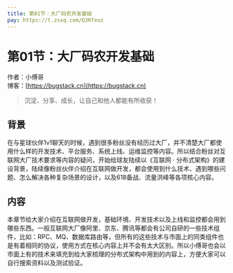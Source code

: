 ```yaml
---
title: 第01节：大厂码农开发基础
pay: https://t.zsxq.com/Q3Rfeuz
---
```


# 第01节：大厂码农开发基础

作者：小傅哥
<br/>博客：[https://bugstack.cn](https://bugstack.cn)

>沉淀、分享、成长，让自己和他人都能有所收获！

## 背景

在与星球伙伴1v1聊天的时候，遇到很多粉丝没有经历过大厂，并不清楚大厂都使用什么样的开发技术、平台服务、系统上线、运维监控等内容。所以结合粉丝对互联网大厂技术要求等内容的疑问，开始给球友陆续以《互联网 · 分布式架构》的建设背景，陆续像粉丝伙伴介绍在互联网做开发，都会使用到什么技术、遇到哪些问题、怎么解决各种复杂场景的设计，以及618备战、流量洪峰等各项核心内容。

## 内容

本章节给大家介绍在互联网做开发，基础环境、开发技术以及上线和监控都会用到哪些东西。一般互联网大厂像阿里、京东、腾讯等都会有公司自研的一些技术组件，比如：RPC、MQ、数据库路由等，但所有的这些技术与市面上的同类组件也是有着相同的协议，使用方式在核心内容上并不会有太大区别。所以小傅哥也会以市面上有的技术来填充到给大家梳理的分布式架构中用到的内容上，方便大家可以自行搜索资料以及测试验证。

<!-- ![](/images/article/project/lottery/Part-1/1-01.png) -->
